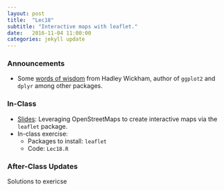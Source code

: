 ```yaml
---
layout: post
title:  "Lec18"
subtitle: "Interactive maps with leaflet."
date:   2016-11-04 11:00:00
categories: jekyll update
---
```




### Announcements

* Some <a href = "https://twitter.com/hadleywickham/status/589068687669243905?lang=en" target = "_blank">words of wisdom</a> from Hadley Wickham, author of `ggplot2` and `dplyr` among other packages.




### In-Class

* <a href = "http://htmlpreview.github.io/?https://raw.githubusercontent.com/2016-09-Middlebury-Data-Science/Topics/master/Lec18%20Leaflet%20Package/Lec18.html"
target = "_blank">Slides</a>: Leveraging OpenStreetMaps to create interactive maps via the `leaflet` package.
* In-class exercise:
    + Packages to install: `leaflet`
    + Code: `Lec18.R`





### After-Class Updates

Solutions to exericse

<script src="https://gist.github.com/rudeboybert/18c659ed74f91d6b49ec5fc6846da70f.js"></script>
